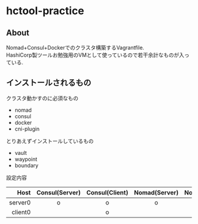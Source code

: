 # hctool-practice

## About
Nomad+Consul+Dockerでのクラスタ構築するVagrantfile.  
HashiCorp製ツールお勉強用のVMとして使っているので若干余計なものが入っている.


## インストールされるもの
クラスタ動かすのに必須なもの

- nomad
- consul
- docker
- cni-plugin

とりあえずインストールしているもの
- vault
- waypoint
- boundary

設定内容

|Host|Consul(Server)|Consul(Client)|Nomad(Server)|Nomad(Client)|
|-:|:-:|:-:|:-:|:-:|
|server0|o|o|o|o|
|client0| |o| |o|
